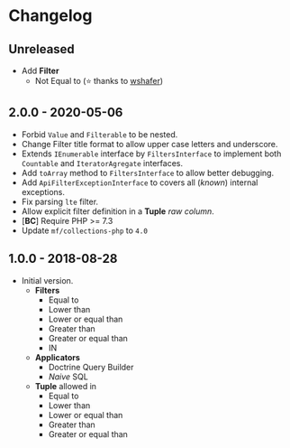 # Changelog

<!-- We follow Semantic Versioning (https://semver.org/) and Keep a Changelog principles (https://keepachangelog.com/) -->
<!-- There should always be "Unreleased" section at the beginning. -->

## Unreleased
- Add **Filter**
    - Not Equal to (⭐ thanks to [wshafer](https://github.com/wshafer))

## 2.0.0 - 2020-05-06
- Forbid `Value` and `Filterable` to be nested.
- Change Filter title format to allow upper case letters and underscore.
- Extends `IEnumerable` interface by `FiltersInterface` to implement both `Countable` and `IteratorAgregate` interfaces.
- Add `toArray` method to `FiltersInterface` to allow better debugging.
- Add `ApiFilterExceptionInterface` to covers all (_known_) internal exceptions.
- Fix parsing `lte` filter.
- Allow explicit filter definition in a **Tuple** _raw column_.
- [**BC**] Require PHP >= 7.3
- Update `mf/collections-php` to `4.0`

## 1.0.0 - 2018-08-28
- Initial version.
    - **Filters**
        - Equal to
        - Lower than
        - Lower or equal than
        - Greater than
        - Greater or equal than
        - IN
    - **Applicators**
        - Doctrine Query Builder
        - _Naive_ SQL
    - **Tuple** allowed in
        - Equal to
        - Lower than
        - Lower or equal than
        - Greater than
        - Greater or equal than
